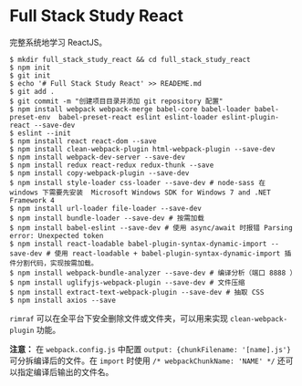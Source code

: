 # Full Stack Study React

完整系统地学习 ReactJS。

```shell
$ mkdir full_stack_study_react && cd full_stack_study_react
$ npm init
$ git init
$ echo '# Full Stack Study React' >> READEME.md
$ git add .
$ git commit -m "创建项目目录并添加 git repository 配置"
$ npm install webpack webpack-merge babel-core babel-loader babel-preset-env  babel-preset-react eslint eslint-loader eslint-plugin-react --save-dev
$ eslint --init
$ npm install react react-dom --save
$ npm install clean-webpack-plugin html-webpack-plugin --save-dev
$ npm install webpack-dev-server --save-dev
$ npm install redux react-redux redux-thunk --save
$ npm install copy-webpack-plugin --save-dev
$ npm install style-loader css-loader --save-dev # node-sass 在 windows 下需要先安装  Microsoft Windows SDK for Windows 7 and .NET Framework 4
$ npm install url-loader file-loader --save-dev
$ npm install bundle-loader --save-dev # 按需加载
$ npm install babel-eslint --save-dev # 使用 async/await 时报错 Parsing error: Unexpected token
$ npm install react-loadable babel-plugin-syntax-dynamic-import --save-dev # 使用 react-loadable + babel-plugin-syntax-dynamic-import 插件分割代码，实现按需加载。
$ npm install webpack-bundle-analyzer --save-dev # 编译分析（端口 8888 ）
$ npm install uglifyjs-webpack-plugin --save-dev # 文件压缩
$ npm install extract-text-webpack-plugin --save-dev # 抽取 CSS
$ npm install axios --save
```

`rimraf` 可以在全平台下安全删除文件或文件夹，可以用来实现 `clean-webpack-plugin` 功能。

**注意：** 在 `webpack.config.js` 中配置 `output: {chunkFilename: '[name].js'}` 可分拆编译后的文件。在 `import` 时使用 `/* webpackChunkName: 'NAME' */` 还可以指定编译后输出的文件名。